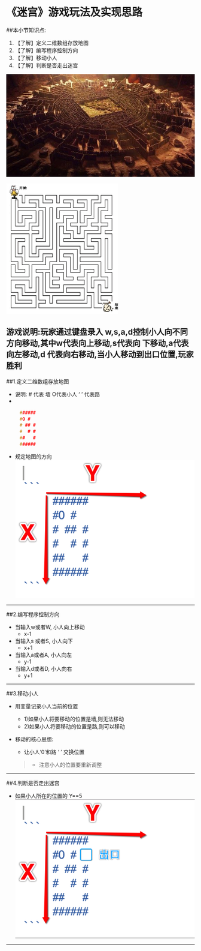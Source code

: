 # 《迷宫》游戏玩法及实现思路
##本小节知识点:
1. 【了解】定义二维数组存放地图
2. 【了解】编写程序控制方向
3. 【了解】移动小人
4. 【了解】判断是否走出迷宫

![](./images/201410211453256ccff_550.jpg)

![](./images/res05_attpic_brief.jpg)

游戏说明:玩家通过键盘录入 w,s,a,d控制小人向不同方向移动,其中w代表向上移动,s代表向 下移动,a代表向左移动,d 代表向右移动,当小人移动到出口位置,玩家胜利
---

##1.定义二维数组存放地图
- 说明: # 代表 墙 O代表小人 ‘ ’ 代表路
-


```c
     ######
     #O #
     # ## #
     #  # #
     ##   #
     ######
```
- 规定地图的方向
![](./images/Snip20150518_3.png)

---


##2.编写程序控制方向
- 当输入w或者W, 小人向上移动
    + x-1
- 当输入s 或者S, 小人向下
    + x+1
- 当输入a或者A, 小人向左
    + y-1
- 当输入d或者D, 小人向右
    + y+1
---

##3.移动小人
- 用变量记录小人当前的位置
    + 1)如果小人将要移动的位置是墙,则无法移动
    + 2)如果小人将要移动的位置是路,则可以移动

- 移动的核心思想:
    + 让小人‘0’和路 ‘ ’ 交换位置
    >+ 注意小人的位置要重新调整

---

##4.判断是否走出迷宫

- 如果小人所在的位置的 Y==5
![](./images/Snip20150518_4.png)

---


